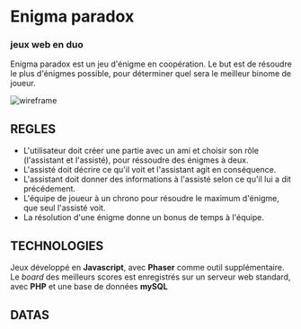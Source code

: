 # Enigma paradox
### jeux web en duo

Enigma paradox est un jeu d'énigme en coopération.
Le but est de résoudre le plus d'énigmes possible, pour déterminer quel sera le meilleur binome de joueur.

![wireframe](https://img4.hostingpics.net/thumbs/mini_999394Schemaenigma.jpg "wireframe 1")

## REGLES

* L'utilisateur doit créer une partie avec un ami et choisir son rôle (l'assistant et l'assisté), pour réssoudre des énigmes à deux.
* L'assisté doit décrire ce qu'il voit et l'assistant agit en conséquence.
* L'assistant doit donner des informations à l'assisté selon ce qu'il lui a dit précédement.
* L'équipe de joueur à un chrono pour résoudre le maximum d'énigme, que seul l'assisté voit.
* La résolution d'une énigme donne un bonus de temps à l'équipe.

## TECHNOLOGIES

Jeux développé en **Javascript**, avec **Phaser** comme outil supplémentaire.
Le _board_ des meilleurs scores est enregistrés sur un serveur web standard, avec **PHP** et une base de données **mySQL**

## DATAS